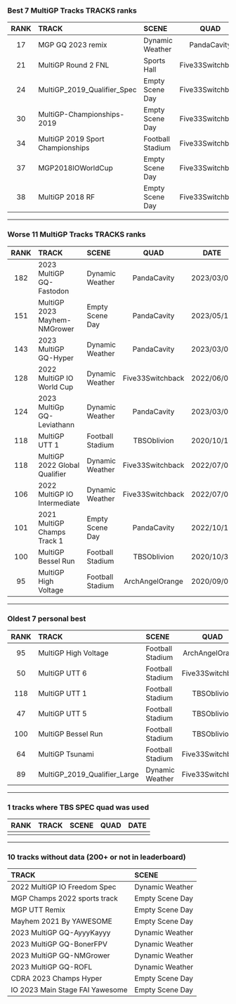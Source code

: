 ### Best 7 MultiGP Tracks TRACKS ranks
|RANK|TRACK|SCENE|QUAD|DATE|
|:---:|:---|:---|:---:|:---:|
|17|MGP GQ 2023 remix|Dynamic Weather|PandaCavity|2023/05/09|
|21|MultiGP Round 2 FNL|Sports Hall|Five33Switchback|2021/02/02|
|24|MultiGP_2019_Qualifier_Spec|Empty Scene Day|Five33Switchback|2022/04/05|
|30|MultiGP-Championships-2019|Empty Scene Day|Five33Switchback|2022/08/30|
|34|MultiGP 2019 Sport Championships|Football Stadium|Five33Switchback|2022/09/20|
|37|MGP2018IOWorldCup|Empty Scene Day|Five33Switchback|2022/07/06|
|38|MultiGP 2018 RF|Empty Scene Day|Five33Switchback|2022/08/30|
---
### Worse 11 MultiGP Tracks TRACKS ranks
|RANK|TRACK|SCENE|QUAD|DATE|
|:---:|:---|:---|:---:|:---:|
|182|2023 MultiGP GQ-Fastodon|Dynamic Weather|PandaCavity|2023/03/03|
|151|MultiGP 2023 Mayhem-NMGrower|Empty Scene Day|PandaCavity|2023/05/13|
|143|2023 MultiGP GQ-Hyper|Dynamic Weather|PandaCavity|2023/03/02|
|128|2022 MultiGP IO World Cup|Dynamic Weather|Five33Switchback|2022/06/04|
|124|2023 MultiGp GQ-Leviathann|Dynamic Weather|PandaCavity|2023/03/03|
|118|MultiGP UTT 1|Football Stadium|TBSOblivion|2020/10/19|
|118|MultiGP 2022 Global Qualifier|Dynamic Weather|Five33Switchback|2022/07/01|
|106|2022 MultiGP IO Intermediate|Dynamic Weather|Five33Switchback|2022/07/04|
|101|2021 MultiGP Champs Track 1|Empty Scene Day|PandaCavity|2022/10/16|
|100|MultiGP Bessel Run|Football Stadium|TBSOblivion|2020/10/31|
|95|MultiGP High Voltage|Football Stadium|ArchAngelOrange|2020/09/05|
---
### Oldest 7 personal best
|RANK|TRACK|SCENE|QUAD|DATE|
|:---:|:---|:---|:---:|:---:|
|95|MultiGP High Voltage|Football Stadium|ArchAngelOrange|2020/09/05|
|50|MultiGP UTT 6|Football Stadium|Five33Switchback|2020/09/24|
|118|MultiGP UTT 1|Football Stadium|TBSOblivion|2020/10/19|
|47|MultiGP UTT 5|Football Stadium|TBSOblivion|2020/10/19|
|100|MultiGP Bessel Run|Football Stadium|TBSOblivion|2020/10/31|
|64|MultiGP Tsunami|Football Stadium|Five33Switchback|2021/01/25|
|89|MultiGP_2019_Qualifier_Large|Dynamic Weather|Five33Switchback|2021/02/02|
---
### 1 tracks where TBS SPEC quad was used
|RANK|TRACK|SCENE|QUAD|DATE|
|:---:|:---|:---|:---:|:---:|
||||||
---
### 10 tracks without data (200+ or not in leaderboard)
|TRACK|SCENE|
|:---|:---|
|2022 MultiGP IO Freedom Spec|Dynamic Weather|
|MGP Champs 2022 sports track|Empty Scene Day|
|MGP UTT Remix|Empty Scene Day|
|Mayhem 2021 By YAWESOME|Empty Scene Day|
|2023 MultiGP GQ-AyyyKayyy|Dynamic Weather|
|2023 MultiGP GQ-BonerFPV|Dynamic Weather|
|2023 MultiGP GQ-NMGrower|Dynamic Weather|
|2023 MultiGP GQ-ROFL|Dynamic Weather|
|CDRA 2023  Champs Hyper|Empty Scene Day|
|IO 2023 Main Stage FAI Yawesome|Empty Scene Day|
